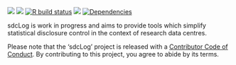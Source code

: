 <!-- README.md is generated from README.Rmd. Please edit that file -->

[![](https://img.shields.io/badge/lifecycle-experimental-orange.svg)](https://www.tidyverse.org/lifecycle/#experimental)
[![](https://www.r-pkg.org/badges/version/sdcLog?color=orange)](https://cran.r-project.org/package=sdcLog)
[![R build
status](https://github.com/Plebejer/sdcLog/workflows/R-CMD-check/badge.svg)](https://github.com/Plebejer/sdcLog/actions)
[![](https://codecov.io/gh/matthiasgomolka/sdcLog/branch/master/graph/badge.svg)](https://codecov.io/gh/matthiasgomolka/sdcLog)
[![Dependencies](https://tinyverse.netlify.com/badge/sdcLog)](https://cran.r-project.org/package=sdcLog)

sdcLog is work in progress and aims to provide tools which simplify
statistical disclosure control in the context of research data centres.

Please note that the ‘sdcLog’ project is released with a [Contributor
Code of Conduct](.github/CODE_OF_CONDUCT.md). By contributing to this
project, you agree to abide by its terms.
